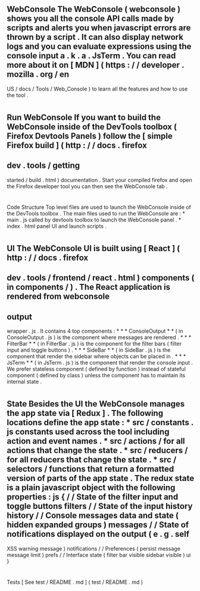 #
WebConsole
The
WebConsole
(
webconsole
)
shows
you
all
the
console
API
calls
made
by
scripts
and
alerts
you
when
javascript
errors
are
thrown
by
a
script
.
It
can
also
display
network
logs
and
you
can
evaluate
expressions
using
the
console
input
a
.
k
.
a
.
JsTerm
.
You
can
read
more
about
it
on
[
MDN
]
(
https
:
/
/
developer
.
mozilla
.
org
/
en
-
US
/
docs
/
Tools
/
Web_Console
)
to
learn
all
the
features
and
how
to
use
the
tool
.
#
#
Run
WebConsole
If
you
want
to
build
the
WebConsole
inside
of
the
DevTools
toolbox
(
Firefox
Devtools
Panels
)
follow
the
[
simple
Firefox
build
]
(
http
:
/
/
docs
.
firefox
-
dev
.
tools
/
getting
-
started
/
build
.
html
)
documentation
.
Start
your
compiled
firefox
and
open
the
Firefox
developer
tool
you
can
then
see
the
WebConsole
tab
.
#
#
Code
Structure
Top
level
files
are
used
to
launch
the
WebConsole
inside
of
the
DevTools
toolbox
.
The
main
files
used
to
run
the
WebConsole
are
:
*
main
.
js
called
by
devtools
toolbox
to
launch
the
WebConsole
panel
.
*
index
.
html
panel
UI
and
launch
scripts
.
#
#
#
UI
The
WebConsole
UI
is
built
using
[
React
]
(
http
:
/
/
docs
.
firefox
-
dev
.
tools
/
frontend
/
react
.
html
)
components
(
in
components
/
)
.
The
React
application
is
rendered
from
webconsole
-
output
-
wrapper
.
js
.
It
contains
4
top
components
:
*
*
*
ConsoleOutput
*
*
(
in
ConsoleOutput
.
js
)
is
the
component
where
messages
are
rendered
.
*
*
*
FilterBar
*
*
(
in
FilterBar
.
js
)
is
the
component
for
the
filter
bars
(
filter
input
and
toggle
buttons
)
.
*
*
*
SideBar
*
*
(
in
SideBar
.
js
)
is
the
component
that
render
the
sidebar
where
objects
can
be
placed
in
.
*
*
*
JsTerm
*
*
(
in
JsTerm
.
js
)
is
the
component
that
render
the
console
input
.
We
prefer
stateless
component
(
defined
by
function
)
instead
of
stateful
component
(
defined
by
class
)
unless
the
component
has
to
maintain
its
internal
state
.
#
#
#
State
Besides
the
UI
the
WebConsole
manages
the
app
state
via
[
Redux
]
.
The
following
locations
define
the
app
state
:
*
src
/
constants
.
js
constants
used
across
the
tool
including
action
and
event
names
.
*
src
/
actions
/
for
all
actions
that
change
the
state
.
*
src
/
reducers
/
for
all
reducers
that
change
the
state
.
*
src
/
selectors
/
functions
that
return
a
formatted
version
of
parts
of
the
app
state
.
The
redux
state
is
a
plain
javascript
object
with
the
following
properties
:
js
{
/
/
State
of
the
filter
input
and
toggle
buttons
filters
/
/
State
of
the
input
history
history
/
/
Console
messages
data
and
state
(
hidden
expanded
groups
)
messages
/
/
State
of
notifications
displayed
on
the
output
(
e
.
g
.
self
-
XSS
warning
message
)
notifications
/
/
Preferences
(
persist
message
message
limit
)
prefs
/
/
Interface
state
(
filter
bar
visible
sidebar
visible
)
ui
}
#
#
#
Tests
[
See
test
/
README
.
md
]
(
test
/
README
.
md
)
